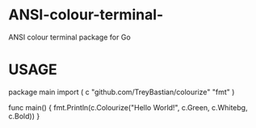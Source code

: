 # ANSI-colour-terminal-
ANSI colour terminal package for Go


# USAGE

package main
import (
    c "github.com/TreyBastian/colourize"
    "fmt"
)

func main() {
  fmt.Println(c.Colourize("Hello World!", c.Green, c.Whitebg, c.Bold))
}
